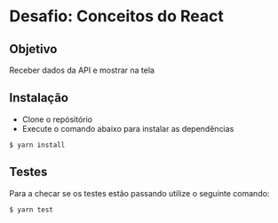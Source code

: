 # Desafio: Conceitos do React

## Objetivo

Receber dados da API e mostrar na tela

## Instalação

- Clone o repósitório
- Execute o comando abaixo para instalar as dependências

`$ yarn install`

## Testes

Para a checar se os testes estão passando utilize o seguinte comando:

`$ yarn test`
